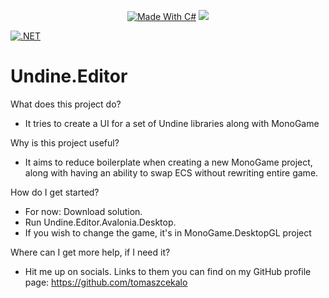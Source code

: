 <p align="center">
  <a href="http://forthebadge.com"><img src="http://forthebadge.com/images/badges/made-with-c-sharp.svg" alt="Made With C#"></a>
  <a href="http://forthebadge.com"><img src="http://forthebadge.com/images/badges/built-with-love.svg"></a><br>
</p>

[![.NET](https://github.com/tomaszcekalo/Undine.Editor/actions/workflows/dotnet.yml/badge.svg)](https://github.com/tomaszcekalo/Undine.Editor/actions/workflows/dotnet.yml)

# Undine.Editor
What does this project do?
* It tries to create a UI for a set of Undine libraries along with MonoGame

Why is this project useful?
* It aims to reduce boilerplate when creating a new MonoGame project, along with having an ability to swap ECS without rewriting entire game.

How do I get started?
* For now: Download solution.
* Run Undine.Editor.Avalonia.Desktop.
* If you wish to change the game, it's in MonoGame.DesktopGL project

Where can I get more help, if I need it?
* Hit me up on socials. Links to them you can find on my GitHub profile page: https://github.com/tomaszcekalo
